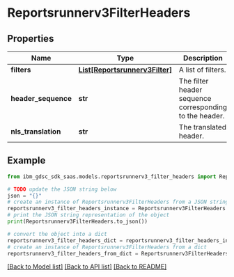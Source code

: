 # Reportsrunnerv3FilterHeaders


## Properties

Name | Type | Description | Notes
------------ | ------------- | ------------- | -------------
**filters** | [**List[Reportsrunnerv3Filter]**](Reportsrunnerv3Filter.md) | A list of filters. | [optional] 
**header_sequence** | **str** | The filter header sequence corresponding to the header. | [optional] 
**nls_translation** | **str** | The translated header. | [optional] 

## Example

```python
from ibm_gdsc_sdk_saas.models.reportsrunnerv3_filter_headers import Reportsrunnerv3FilterHeaders

# TODO update the JSON string below
json = "{}"
# create an instance of Reportsrunnerv3FilterHeaders from a JSON string
reportsrunnerv3_filter_headers_instance = Reportsrunnerv3FilterHeaders.from_json(json)
# print the JSON string representation of the object
print(Reportsrunnerv3FilterHeaders.to_json())

# convert the object into a dict
reportsrunnerv3_filter_headers_dict = reportsrunnerv3_filter_headers_instance.to_dict()
# create an instance of Reportsrunnerv3FilterHeaders from a dict
reportsrunnerv3_filter_headers_from_dict = Reportsrunnerv3FilterHeaders.from_dict(reportsrunnerv3_filter_headers_dict)
```
[[Back to Model list]](../README.md#documentation-for-models) [[Back to API list]](../README.md#documentation-for-api-endpoints) [[Back to README]](../README.md)


